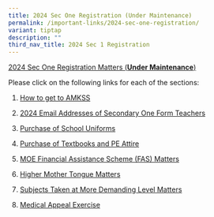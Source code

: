 ```yaml
---
title: 2024 Sec One Registration (Under Maintenance)
permalink: /important-links/2024-sec-one-registration/
variant: tiptap
description: ""
third_nav_title: 2024 Sec 1 Registration
---
```

<p><u>2024 Sec One Registration Matters (</u><strong><u>Under Maintenance</u></strong><u>)</u>
</p>
<p>Please click on the following links for each of the sections:</p>
<ol data-tight="true" class="tight">
<li>
<p><a href="/important-links/for-parents/2024-sec-one-registration/how-to-get-to-amkss/" rel="noopener noreferrer nofollow" target="_blank">How to get to AMKSS</a>
</p>
</li>
<li>
<p><a href="/important-links/2024-sec-one-registration/2024-email-addresses-of-sec-one-form-teachers/" rel="noopener noreferrer nofollow" target="_blank">2024 Email Addresses of Secondary One Form Teachers</a>
</p>
</li>
<li>
<p><a href="/important-links/2024-sec-one-registration/purchase-of-school-uniforms/" rel="noopener noreferrer nofollow" target="_blank">Purchase of School Uniforms</a>
</p>
</li>
<li>
<p><a href="/important-links/2024-sec-one-registration/purchase-of-textbooks-and-pe-attire/" rel="noopener noreferrer nofollow" target="_blank">Purchase of Textbooks and PE Attire</a>
</p>
</li>
<li>
<p><a href="/important-links/2024-sec-one-registration/moe-financial-assistance-scheme-fas-matters/" rel="noopener noreferrer nofollow" target="_blank">MOE Financial Assistance Scheme (FAS) Matters</a>
</p>
</li>
<li>
<p><a href="/important-links/2024-sec-one-registration/higher-mother-tongue-matters/" rel="noopener noreferrer nofollow" target="_blank">Higher Mother Tongue Matters</a>
</p>
</li>
<li>
<p><a href="/important-links/2024-sec-one-registration/subjects-at-more-demanding-level-matters/" rel="noopener noreferrer nofollow" target="_blank">Subjects Taken at More Demanding Level Matters</a>
</p>
</li>
<li>
<p><a href="" rel="noopener noreferrer nofollow" target="_blank">Medical Appeal Exercise</a>
</p>
</li>
</ol>
<p></p>